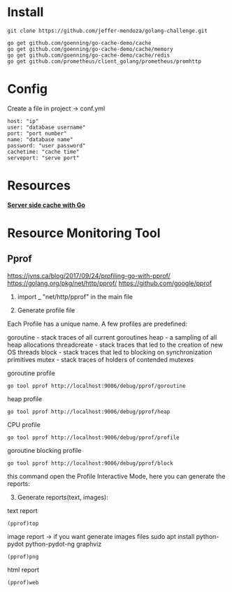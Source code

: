 
# Install 

```
git clone https://github.com/jeffer-mendoza/golang-challenge.git

go get github.com/goenning/go-cache-demo/cache
go get github.com/goenning/go-cache-demo/cache/memory
go get github.com/goenning/go-cache-demo/cache/redis
go get github.com/prometheus/client_golang/prometheus/promhttp
```

# Config

Create a file in project -> conf.yml

```
host: "ip"
user: "database username"
port: "port number"
name: "database name"
password: "user password"
cachetime: "cache time"
serveport: "serve port"
```

# Resources

[**Server side cache with Go**](https://goenning.net/2017/03/18/server-side-cache-go/)


# Resource Monitoring Tool


## Pprof

https://jvns.ca/blog/2017/09/24/profiling-go-with-pprof/
https://golang.org/pkg/net/http/pprof/
https://github.com/google/pprof


1. import _ "net/http/pprof" in the main file


2. Generate profile file 

Each Profile has a unique name. A few profiles are predefined:

goroutine    - stack traces of all current goroutines
heap         - a sampling of all heap allocations
threadcreate - stack traces that led to the creation of new OS threads
block        - stack traces that led to blocking on synchronization primitives
mutex        - stack traces of holders of contended mutexes


goroutine profile
``` 
go tool pprof http://localhost:9006/debug/pprof/goroutine
```

heap profile
``` 
go tool pprof http://localhost:9006/debug/pprof/heap
```

CPU profile
``` 
go tool pprof http://localhost:9006/debug/pprof/profile
```

goroutine blocking profile
``` 
go tool pprof http://localhost:9006/debug/pprof/block
```

this command open the Profile Interactive Mode, here you can generate the
reports:

3. Generate reports(text, images):

text report
```
(pprof)top
```
image report -> if you want generate images files sudo apt install python-pydot python-pydot-ng graphviz

```
(pprof)png
```

html report
```
(pprof)web
```




